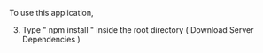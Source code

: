  

To use this application, 

3. Type  " npm install " inside the root directory  ( Download Server Dependencies ) 



